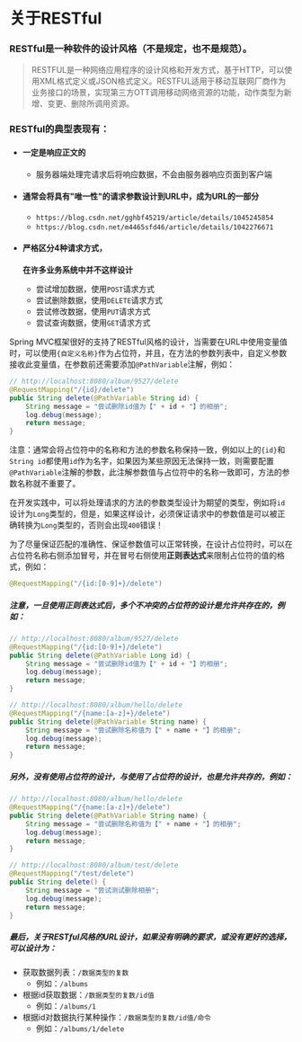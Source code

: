 # 关于RESTful

### RESTful是一种软件的设计风格（不是规定，也不是规范）。

> RESTFUL是一种网络应用程序的设计风格和开发方式，基于HTTP，可以使用XML格式定义或JSON格式定义。RESTFUL适用于移动互联网厂商作为业务接口的场景，实现第三方OTT调用移动网络资源的功能，动作类型为新增、变更、删除所调用资源。

### RESTful的典型表现有：

- #### 一定是响应正文的

  - 服务器端处理完请求后将响应数据，不会由服务器响应页面到客户端

- #### 通常会将具有"唯一性"的请求参数设计到URL中，成为URL的一部分

  - `https://blog.csdn.net/gghbf45219/article/details/1045245854`
  - `https://blog.csdn.net/m4465sfd46/article/details/1042276671`

- #### 严格区分4种请求方式，

  **在许多业务系统中并不这样设计**

  - 尝试增加数据，使用`POST`请求方式
  - 尝试删除数据，使用`DELETE`请求方式
  - 尝试修改数据，使用`PUT`请求方式
  - 尝试查询数据，使用`GET`请求方式

Spring MVC框架很好的支持了RESTful风格的设计，当需要在URL中使用变量值时，可以使用`{自定义名称}`作为占位符，并且，在方法的参数列表中，自定义参数接收此变量值，在参数前还需要添加`@PathVariable`注解，例如：

```java
// http://localhost:8080/album/9527/delete
@RequestMapping("/{id}/delete")
public String delete(@PathVariable String id) {
    String message = "尝试删除id值为【" + id + "】的相册";
    log.debug(message);
    return message;
}
```

注意：通常会将占位符中的名称和方法的参数名称保持一致，例如以上的`{id}`和`String id`都使用`id`作为名字，如果因为某些原因无法保持一致，则需要配置`@PathVariable`注解的参数，此注解参数值与占位符中的名称一致即可，方法的参数名称就不重要了。

在开发实践中，可以将处理请求的方法的参数类型设计为期望的类型，例如将`id`设计为`Long`类型的，但是，如果这样设计，必须保证请求中的参数值是可以被正确转换为`Long`类型的，否则会出现`400`错误！

为了尽量保证匹配的准确性、保证参数值可以正常转换，在设计占位符时，可以在占位符名称右侧添加冒号，并在冒号右侧使用**正则表达式**来限制占位符的值的格式，例如：

```java
@RequestMapping("/{id:[0-9]+}/delete")
```

##### 注意，一旦使用正则表达式后，多个不冲突的占位符的设计是允许共存在的，例如：

```java
// http://localhost:8080/album/9527/delete
@RequestMapping("/{id:[0-9]+}/delete")
public String delete(@PathVariable Long id) {
    String message = "尝试删除id值为【" + id + "】的相册";
    log.debug(message);
    return message;
}

// http://localhost:8080/album/hello/delete
@RequestMapping("/{name:[a-z]+}/delete")
public String delete(@PathVariable String name) {
    String message = "尝试删除名称值为【" + name + "】的相册";
    log.debug(message);
    return message;
}
```

##### 另外，没有使用占位符的设计，与使用了占位符的设计，也是允许共存的，例如：

```java
// http://localhost:8080/album/hello/delete
@RequestMapping("/{name:[a-z]+}/delete")
public String delete(@PathVariable String name) {
    String message = "尝试删除名称值为【" + name + "】的相册";
    log.debug(message);
    return message;
}

// http://localhost:8080/album/test/delete
@RequestMapping("/test/delete")
public String delete() {
    String message = "尝试测试删除相册";
    log.debug(message);
    return message;
}
```

##### 最后，关于RESTful风格的URL设计，如果没有明确的要求，或没有更好的选择，可以设计为：

- 获取数据列表：`/数据类型的复数`
  - 例如：`/albums`
- 根据id获取数据：`/数据类型的复数/id值`
  - 例如：`/albums/1`
- 根据id对数据执行某种操作：`/数据类型的复数/id值/命令`
  - 例如：`/albums/1/delete`